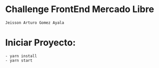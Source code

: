 # Challenge FrontEnd Mercado Libre
    Jeisson Arturo Gomez Ayala

# Iniciar Proyecto:
    - yarn install
    - yarn start